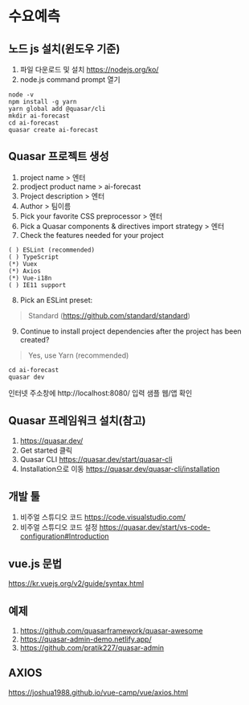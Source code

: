 # 수요예측
## 노드 js 설치(윈도우 기준)
1) 파일 다운로드 및 설치 https://nodejs.org/ko/
2) node.js command prompt 열기
```
node -v
npm install -g yarn 
yarn global add @quasar/cli
mkdir ai-forecast
cd ai-forecast
quasar create ai-forecast
``` 
## Quasar 프로젝트 생성
1) project name > 엔터
2) prodject product name > ai-forecast
3) Project description > 엔터
4) Author > 팀이름
5) Pick your favorite CSS preprocessor > 엔터
6) Pick a Quasar components & directives import strategy > 엔터
7) Check the features needed for your project
```
( ) ESLint (recommended)
( ) TypeScript
(*) Vuex
(*) Axios
(*) Vue-i18n
( ) IE11 support
```
8) Pick an ESLint preset:
> Standard (https://github.com/standard/standard)
9) Continue to install project dependencies after the project has been created?
> Yes, use Yarn (recommended)

```
cd ai-forecast
quasar dev
```

인터넷 주소창에 http://localhost:8080/ 입력
샘플 웹/앱 확인

## Quasar 프레임워크 설치(참고)
1) https://quasar.dev/
2) Get started 클릭
3) Quasar CLI https://quasar.dev/start/quasar-cli
4) Installation으로 이동 https://quasar.dev/quasar-cli/installation

## 개발 툴
1) 비주얼 스튜디오 코드 https://code.visualstudio.com/
2) 비주얼 스튜디오 코드 설정 https://quasar.dev/start/vs-code-configuration#Introduction

## vue.js 문법
https://kr.vuejs.org/v2/guide/syntax.html

## 예제 
1) https://github.com/quasarframework/quasar-awesome
2) https://quasar-admin-demo.netlify.app/
3) https://github.com/pratik227/quasar-admin

## AXIOS
https://joshua1988.github.io/vue-camp/vue/axios.html
